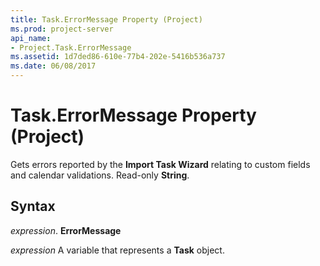 ```yaml
---
title: Task.ErrorMessage Property (Project)
ms.prod: project-server
api_name:
- Project.Task.ErrorMessage
ms.assetid: 1d7ded86-610e-77b4-202e-5416b536a737
ms.date: 06/08/2017
---
```



# Task.ErrorMessage Property (Project)

Gets errors reported by the **Import Task Wizard** relating to custom fields and calendar validations. Read-only **String**.


## Syntax

 _expression_. **ErrorMessage**

 _expression_ A variable that represents a **Task** object.


